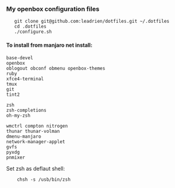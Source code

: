 
### My openbox configuration files

```
   git clone git@github.com:leadrien/dotfiles.git ~/.dotfiles
   cd .dotfiles
   ./configure.sh
```

#### To install from manjaro net install:

```
base-devel
openbox
oblogout obconf obmenu openbox-themes
ruby
xfce4-terminal
tmux
git
tint2

zsh
zsh-completions
oh-my-zsh

wmctrl compton nitrogen
thunar thunar-volman
dmenu-manjaro
network-manager-applet
gvfs
pyxdg
pnmixer
```

Set zsh as deflaut shell:
```
    chsh -s /usb/bin/zsh
```

